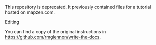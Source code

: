 This repository is deprecated. It previously contained files for a tutorial hosted on mapzen.com. 

Editing

You can find a copy of the original instructions in https://github.com/rmglennon/write-the-docs.
